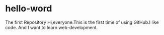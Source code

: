 # hello-word
The first Repository
Hi,everyone.This is the first time of using GitHub.I like code. And I want to learn web-development.
